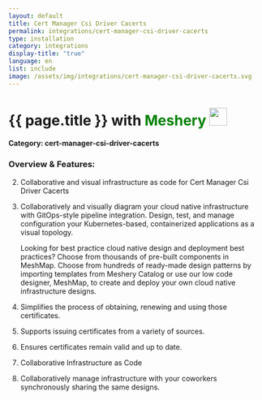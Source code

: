```yaml
---
layout: default
title: Cert Manager Csi Driver Cacerts
permalink: integrations/cert-manager-csi-driver-cacerts
type: installation
category: integrations
display-title: "true"
language: en
list: include
image: /assets/img/integrations/cert-manager-csi-driver-cacerts.svg
---
```


<h1>{{ page.title }} with <span style="font-weight: bold; color: green;">Meshery</span> <img src="{{ page.image }}" style="width: 35px; height: 35px;" /></h1>


#### Category: cert-manager-csi-driver-cacerts

### Overview & Features:
2. Collaborative and visual infrastructure as code for Cert Manager Csi Driver Cacerts

4. 
    Collaboratively and visually diagram your cloud native infrastructure with GitOps-style pipeline integration. Design, test, and manage configuration your Kubernetes-based, containerized applications as a visual topology.



    Looking for best practice cloud native design and deployment best practices? Choose from thousands of pre-built components in MeshMap. Choose from hundreds of ready-made design patterns by importing templates from Meshery Catalog or use our low code designer, MeshMap, to create and deploy your own cloud native infrastructure designs.



5. Simplifies the process of obtaining, renewing and using those certificates.

6. Supports issuing certificates from a variety of sources.

7. Ensures certificates remain valid and up to date.

8. Collaborative Infrastructure as Code

9. Collaboratively manage infrastructure with your coworkers synchronously sharing the same designs.


